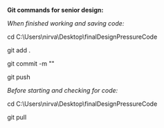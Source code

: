 **Git commands for senior design:**


*When finished working and saving code:*

cd C:\Users\nirva\Desktop\finalDesignPressureCode

git add .

git commit -m "<commit message>"

git push


*Before starting and checking for code:*

cd C:\Users\nirva\Desktop\finalDesignPressureCode

git pull
